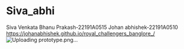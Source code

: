 # Siva_abhi
Siva Venkata Bhanu Prakash-22191A0515
Johan abhishek-22191A0510
https://johanabhishek.github.io/royal_challengers_banglore_/
![Uploading prototype.png…]()
